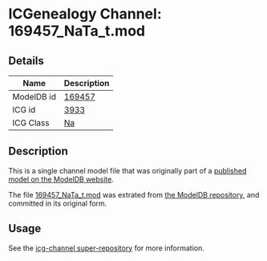 # ICGenealogy Channel: 169457\_NaTa\_t.mod

## Details

Name | Description
---- | -----------
ModelDB id | [169457](http://senselab.med.yale.edu/ModelDB/ShowModel.cshtml?model=169457)
ICG id | [3933](http://icg.neurotheory.ox.ac.uk/channels/2/3933)
ICG Class | [Na](http://icg.neurotheory.ox.ac.uk/channels/2)

## Description

This is a single channel model file that was originally part of a [published model on the ModelDB website](http://senselab.med.yale.edu/mModelDB/ShowModel.cshtml?model=169457).

The file [169457\_NaTa\_t.mod](169457_NaTa_t.mod) was extrated from [the ModelDB repository](http://senselab.med.yale.edu/ModelDB/ShowModel.cshtml?model=169457), and committed in its original form.

## Usage

See the [icg-channel super-repository](https://github.com/icgenealogy/icg-channels) for more information.